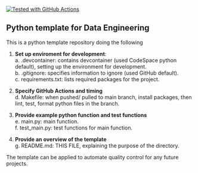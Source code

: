 [![Tested with GitHub Actions](https://github.com/halfmoonliu/PyTemplateDE/actions/workflows/cicd.yml/badge.svg)](https://github.com/halfmoonliu/PyTemplateDE/actions/workflows/cicd.yml)
## Python template for Data Engineering

This is a python template repository doing the following

1. **Set up enviroment for development**:
  <br>a. .devcontainer: contains devcontainer (used CodeSpace python default), setting up the environment for development.
  <br>b. .gitignore: specifies information to ignore (used GitHub default).
  <br>c. requirements.txt: lists required packages for the project.

2. **Specify GitHub Actions and timing**
  <br>d. Makefile: when pushed/ pulled to main branch, install packages, then lint, test, format python files in the branch.

3. **Provide example python function and test functions**
   <br>e. main.py: main function.
   <br>f. test_main.py: test functions for main function.

4. **Provide an overview of the template**
   <br>g. README.md: THIS FILE, explaining the purpose of the directory.

The template can be applied to automate quality control for any future projects.
